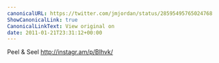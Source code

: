 ```yaml
---
canonicalURL: https://twitter.com/jmjordan/status/28595495765024768
ShowCanonicalLink: true
CanonicalLinkText: View original on
date: 2011-01-21T23:31:12+00:00
---
```

Peel & Seel http://instagr.am/p/BIhvk/